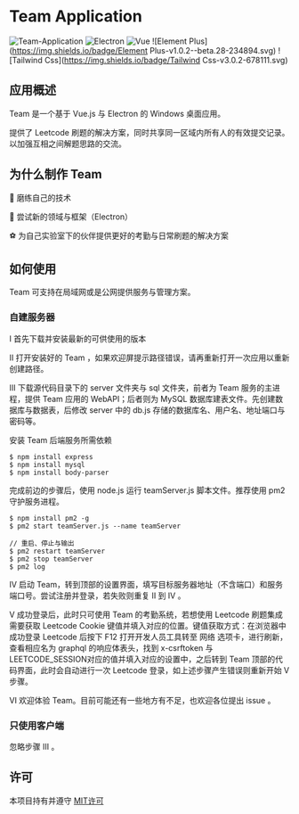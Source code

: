 # Team Application

![Team-Application](https://img.shields.io/badge/Team--Application-v1.2.1-000.svg) ![Electron](https://img.shields.io/badge/Electron-v13.0.0-faf.svg) ![Vue](https://img.shields.io/badge/Vue-v3.2.31-eee.svg) ![Element Plus](https://img.shields.io/badge/Element Plus-v1.0.2--beta.28-234894.svg) ![Tailwind Css](https://img.shields.io/badge/Tailwind Css-v3.0.2-678111.svg)

## 应用概述

Team 是一个基于 Vue.js 与 Electron 的 Windows 桌面应用。

提供了 Leetcode 刷题的解决方案，同时共享同一区域内所有人的有效提交记录。以加强互相之间解题思路的交流。

## 为什么制作 Team

🏓 磨练自己的技术

🎃 尝试新的领域与框架（Electron）

⚽ 为自己实验室下的伙伴提供更好的考勤与日常刷题的解决方案

## 如何使用

Team 可支持在局域网或是公网提供服务与管理方案。

### 自建服务器

Ⅰ 首先下载并安装最新的可供使用的版本

Ⅱ 打开安装好的 Team ，如果欢迎屏提示路径错误，请再重新打开一次应用以重新创建路径。

Ⅲ 下载源代码目录下的 server 文件夹与 sql 文件夹，前者为 Team 服务的主进程，提供 Team 应用的 WebAPI；后者则为 MySQL 数据库建表文件。先创建数据库与数据表，后修改 server 中的 db.js 存储的数据库名、用户名、地址端口与密码等。

安装 Team 后端服务所需依赖

```shell
$ npm install express
$ npm install mysql
$ npm install body-parser
```

完成前边的步骤后，使用 node.js 运行 teamServer.js 脚本文件。推荐使用 pm2 守护服务进程。

```shell
$ npm install pm2 -g
$ pm2 start teamServer.js --name teamServer

// 重启、停止与输出
$ pm2 restart teamServer
$ pm2 stop teamServer
$ pm2 log
```

Ⅳ 启动 Team，转到顶部的设置界面，填写目标服务器地址（不含端口）和服务端口号。尝试注册并登录，若失败则重复 Ⅱ 到 Ⅳ 。

Ⅴ 成功登录后，此时只可使用 Team 的考勤系统，若想使用 Leetcode 刷题集成需要获取 Leetcode Cookie 键值并填入对应的位置。键值获取方式：在浏览器中成功登录 Leetcode 后按下 F12 打开开发人员工具转至 网络 选项卡，进行刷新，查看相应名为 graphql 的响应体表头，找到 x-csrftoken 与 LEETCODE_SESSION对应的值并填入对应的设置中，之后转到 Team 顶部的代码界面，此时会自动进行一次 Leetcode 登录，如上述步骤产生错误则重新开始 Ⅴ 步骤。

Ⅵ 欢迎体验 Team。目前可能还有一些地方有不足，也欢迎各位提出 issue 。

### 只使用客户端

忽略步骤 Ⅲ 。

## 许可

本项目持有并遵守 [MIT许可](https://github.com/NeserCode/Team-Application/blob/NeserCode/LICENSE)